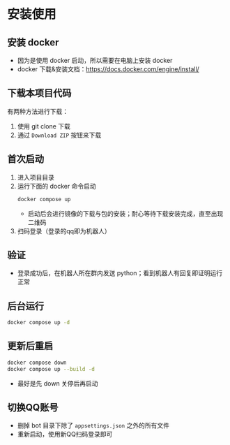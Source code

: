 # 安装使用

## 安装 docker
- 因为是使用 docker 启动，所以需要在电脑上安装 docker
- docker 下载&安装文档：https://docs.docker.com/engine/install/

## 下载本项目代码
有两种方法进行下载：
1. 使用 git clone 下载
2. 通过 `Download ZIP` 按钮来下载

## 首次启动
1. 进入项目目录
2. 运行下面的 docker 命令启动
    ```bash
    docker compose up
    ```
    - 启动后会进行镜像的下载与包的安装；耐心等待下载安装完成，直至出现二维码
3. 扫码登录（登录的qq即为机器人）

## 验证
- 登录成功后，在机器人所在群内发送 python；看到机器人有回复即证明运行正常

## 后台运行
```bash
docker compose up -d
```

## 更新后重启
```bash
docker compose down
docker compose up --build -d
```
- 最好是先 down 关停后再启动

## 切换QQ账号
- 删掉 bot 目录下除了 `appsettings.json` 之外的所有文件
- 重新启动，使用新QQ扫码登录即可
